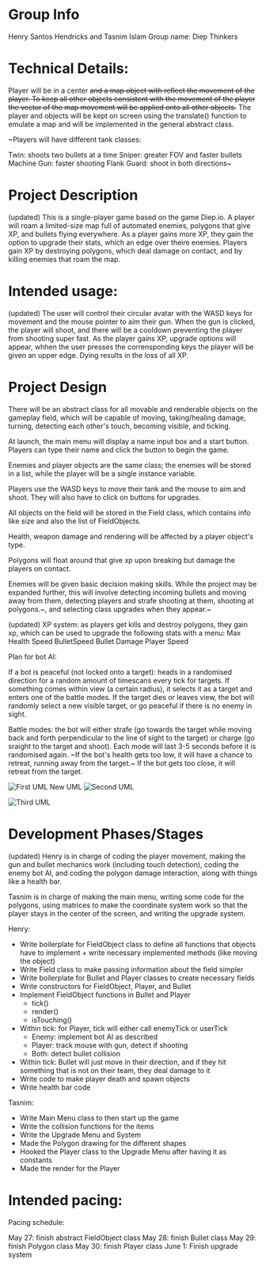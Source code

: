 
# Group Info
Henry Santos Hendricks and Tasnim Islam
Group name: Diep Thinkers

# Technical Details:
Player will be in a center ~~and a map object with reflect the movement of the player. To keep all other objects consistent with the movement of the player the vector of the map movement will be applied onto all other objects.~~ The player and objects will be kept on screen using the translate() function to emulate a map and will be implemented in the general abstract class.

~Players will have different tank classes:

Twin: shoots two bullets at a time
Sniper: greater FOV and faster bullets
Machine Gun: faster shooting
Flank Guard: shoot in both directions~

# Project Description

(updated) This is a single-player game based on the game Diep.io. A player will roam a limited-size map full of automated enemies, polygons that give XP, and bullets flying everywhere. As a player gains more XP, they gain the option to upgrade their stats, which an edge over theire enemies. Players gain XP by destroying polygons, which deal damage on contact, and by killing enemies that roam the map.

# Intended usage:

(updated) The user will control their circular avatar with the WASD keys for movement and the mouse pointer to aim their gun. When the gun is clicked, the player will shoot, and there will be a cooldown preventing the player from shooting super fast. As the player gains XP, upgrade options will appear, whhen the user presses the corrensponding keys the player will be given an upper edge. Dying results in the loss of all XP.

# Project Design

There will be an abstract class for all movable and renderable objects on the gameplay field, which will be capable of moving, taking/healing damage, turning, detecting each other's touch, becoming visible, and ticking.

At launch, the main menu will display a name input box and a start button. Players can type their name and click the button to begin the game.

Enemies and player objects are the same class; the enemies will be stored in a list, while the player will be a single instance variable.

Players use the WASD keys to move their tank and the mouse to aim and shoot. They will also have to click on buttons for upgrades.

All objects on the field will be stored in the Field class, which contains info like size and also the list of FieldObjects.

Health, weapon damage and rendering will be affected by a player object's type.

Polygons will float around that give xp upon breaking but damage the players on contact.

Enemies will be given basic decision making skills. While the project may be expanded further, this will involve detecting incoming bullets and moving away from them, detecting players and strafe shooting at them, shooting at polygons.~, and selecting class upgrades when they appear.~

(updated) XP system: as players get kills and destroy polygons, they gain xp, which can be used to upgrade the following stats with a menu:
Max Health
Speed
BulletSpeed
Bullet Damage
Player Speed

Plan for bot AI:

If a bot is peaceful (not locked onto a target): heads in a randomised direction for a random amount of timescans every tick for targets. If something comes within view (a certain radius), it selects it as a target and enters one of the battle modes. If the target dies or leaves view, the bot will randomly select a new visible target, or go peaceful if there is no enemy in sight.

Battle modes: the bot will either strafe (go towards the target while moving back and forth perpendicular to the line of sight to the target) or charge (go sraight to the target and shoot). Each mode will last 3-5 seconds before it is randomised again. ~If the bot's health gets too low, it will have a chance to retreat, running away from the target.~ If the bot gets too close, it will retreat from the target.

![First UML](Prototype0-1.PNG)
New UML
![Second UML](Prototype.PNG)

![Third UML](https://github.com/user-attachments/assets/46e4d337-333f-495f-88d5-9a98e3c6c13e)

# Development Phases/Stages
(updated) Henry is in charge of coding the player movement, making the gun and bullet mechanics work (including touch detection), coding the enemy bot AI, and coding the polygon damage interaction, along with things like a health bar.

Tasnim is in charge of making the main menu, writing some code for the polygons, using matrices to make the coordinate system work so that the player stays in the center of the screen, and writing the upgrade system.

Henry:

- Write boilerplate for FieldObject class to define all functions that objects have to implement + write necessary implemented methods (like moving the object)
- Write Field class to make passing information about the field simpler
- Write boilerplate for Bullet and Player classes to create necessary fields
- Write constructors for FieldObject, Player, and Bullet
- Implement FieldObject functions in Bullet and Player
    - tick()
    - render()
    - isTouching()
- Within tick: for Player, tick will either call enemyTick or userTick
    - Enemy: implement bot AI as described
    - Player: track mouse with gun, detect if shooting
    - Both: detect bullet collision
- Within tick: Bullet will just move in their direction, and if they hit something that is not on their team, they deal damage to it
- Write code to make player death and spawn objects
- Write health bar code

Tasnim:
- Write Main Menu class to then start up the game
- Write the collision functions for the items
- Write the Upgrade Menu and System
- Made the Polygon drawing for the different shapes
- Hooked the Player class to the Upgrade Menu after having it as constants
- Made the render for the Player



# Intended pacing:

Pacing schedule:

May 27: finish abstract FieldObject class
May 28: finish Bullet class
May 29: finish Polygon class
May 30: finish Player class
June 1: Finish upgrade system
